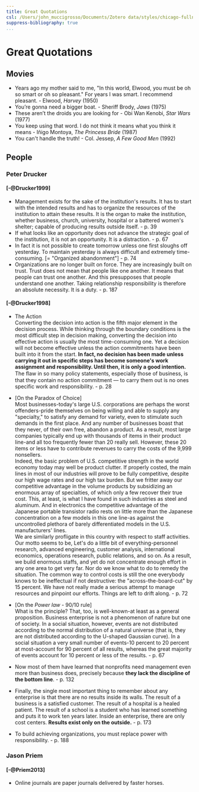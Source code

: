 ```yaml
---
title: Great Quotations
csl: /Users/john_muccigrosso/Documents/Zotero data/styles/chicago-fullnote-bibliography-no-ibid.csl
suppress-bibliography: true
...
```


# Great Quotations

## Movies

- Years ago my mother said to me, "In this world, Elwood, you must be oh so smart or oh so pleasant." For years I was smart. I recommend pleasant. - Elwood, *Harvey* (1950)
- You’re gonna need a bigger boat. - Sheriff Brody, *Jaws* (1975)
- These aren’t the droids you are looking for - Obi Wan Kenobi, *Star Wars* (1977)
- You keep using that word. I do not think it means what you think it means - Iñigo Montoya, *The Princess Bride* (1987)
- You can't handle the truth! - Col. Jessep, *A Few Good Men* (1992)

## People

### Peter Drucker

#### [-@Drucker1999] 
<!--Management challenges for the 21st century-->

- Management exists for the sake of the institution's results. It has to start with the intended results and has to organize the resources of the institution to attain these results. It is the organ to make the institution, whether business, church, university, hospital or a battered women's shelter; capable of producing results outside itself. - p. 39
- If what looks like an opportunity does not advance the strategic goal of the institution, it is not an opportunity. It is a distraction. - p. 67
- In fact it is not possible to create tomorrow unless one first sloughs off yesterday. To maintain yesterday is always difficult and extremely time-consuming. [= "Organized abandonment"] - p. 74
- Organizations are no longer built on force. They are increasingly built on trust. Trust does not mean that people like one another. It means that people can trust one another. And this presupposes that people understand one another. Taking relationship responsibility is therefore an absolute necessity. It is a duty. - p. 187

#### [-@Drucker1998]
<!-- On the profession of management -->

- The Action  
Converting the decision into action is the fifth major element in the decision process. While thinking through the boundary conditions is the most difficult step in decision making, converting the decision into effective action is usually the most time-consuming one. Yet a decision will not become effective unless the action commitments have been built into it from the start. **In fact, no decision has been made unless carrying it out in specific steps has become someone's work assignment and responsibility. Until then, it is only a good intention.**  
The ﬂaw in so many policy statements, especially those of business, is that they contain no action commitment — to carry them out is no ones specific work and responsibility. - p. 28

- [On the Paradox of Choice]  
Most businesses-today's large U.S. corporations  are perhaps the worst offenders-pride themselves on being willing and able to supply any "specialty," to satisfy any demand for variety, even to stimulate such demands in the first place. And any number of businesses boast that they never, of their own free, abandon a product. As a result, most large companies typically end up with thousands of items in their product line-and all too frequently fewer than 20 really sell. However, these 20 items or less have to contribute revenues to carry the costs of the 9,999 nonsellers.  
Indeed, the basic problem of U.S. competitive strength in the world economy today may well be product clutter. If properly costed, the main lines in most of our industries will prove to be fully competitive, despite our high wage rates and our high tax burden. But we fritter away our competitive advantage in the volume products by subsidizing an enormous array of specialties, of which only a few recover their true cost. This, at least, is what I have found in such industries as steel and aluminum. And in electronics the competitive advantage of the Japanese portable transistor radio rests on little more than the Japanese concentration on a few models in this one line-as against the uncontrolled plethora of barely differentiated models in the U.S. manufacturers' lines.  
We are similarly profligate in this country with respect to staff activities. Our motto seems to be, Let's do a little bit of everything-personnel research, advanced engineering, customer analysis, international economics, operations research, public relations, and so on. As a result, we build enormous staffs, and yet do not concentrate enough effort in any one area to get very far. Nor do we know what to do to remedy the situation. The common way to control costs is still the one everybody knows to be ineffectual if not destructive: the "across-the-board-cut" by 15 percent. We have not really made a serious attempt to manage resources and pinpoint our efforts. Things are left to drift along. - p. 72
- [On the *Power law* - 90/10 rule]  
What is the principle? That, too, is well-known-at least as a general proposition. Business enterprise is not a phenomenon of nature but one of society. In a social situation, however, events are not distributed according to the normal distribution of a natural universe (that is, they are not distributed according to the U-shaped Gaussian curve). In a social situation a very small number of events-10 percent to 20 percent at most-account for 90 percent of all results, whereas the great majority of events account for 10 percent or less of the results. - p. 67
- Now most of them have learned that nonprofits need management even more than business does, precisely because **they lack the discipline of the bottom line**. - p. 132
- Finally, the single most important thing to remember about any enterprise is that there are no results inside its walls. The result of a business is a satisfied customer. The result of a hospital is a healed patient. The result of a school is a student who has learned something and puts it to work ten years later. Inside an enterprise, there are only cost centers. **Results exist only on the outside.** - p. 173
- To build achieving organizations, you must replace power with responsibility. -  p. 188

### Jason Priem

#### [-@Priem2013]
<!--Altmetrics, web-native scholarship, and the decoupled journal: Get ready for the second revolution-->

- Online journals are paper journals delivered by faster horses.